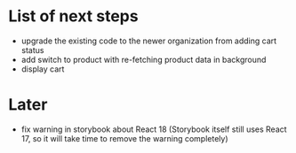 # List of next steps

- upgrade the existing code to the newer organization from adding cart status
- add switch to product with re-fetching product data in background
- display cart

# Later

- fix warning in storybook about React 18 (Storybook itself still uses React 17, so it will take time to remove the warning completely)
